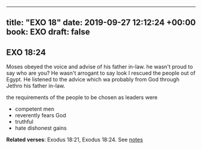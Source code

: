 
---
title: "EXO 18"
date: 2019-09-27 12:12:24 +00:00
book: EXO
draft: false
---

## EXO 18:24

Moses obeyed the voice and advise of his father in-law. he wasn't proud to say who are you? He wasn't arrogant to say look I rescued the people out of Egypt. He listened to the advice which wa probably from God through Jethro his father in-law.

the requirements of the people to be chosen as leaders were 

- competent men 
- reverently fears God
- truthful
- hate dishonest gains

**Related verses**: Exodus 18:21, Exodus 18:24. See [notes](https://my.bible.com/notes/3262584198787752636)

